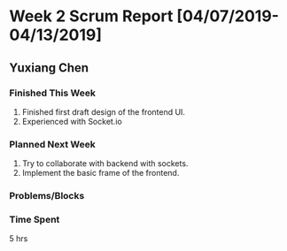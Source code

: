 # Week 2 Scrum Report [04/07/2019-04/13/2019]

## Yuxiang Chen

### Finished This Week
1. Finished first draft design of the frontend UI. 
2. Experienced with Socket.io
### Planned Next Week
1. Try to collaborate with backend with sockets. 
2. Implement the basic frame of the frontend. 
### Problems/Blocks


### Time Spent
5 hrs
